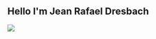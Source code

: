 ## Hello I'm Jean Rafael Dresbach

<img heifht="180em" src="https://github-readme-stats.vercel.app/api?username=Jean-Dresbach&show_icons=true&theme=dracula&include_all_commits=true&count_private=true"/>